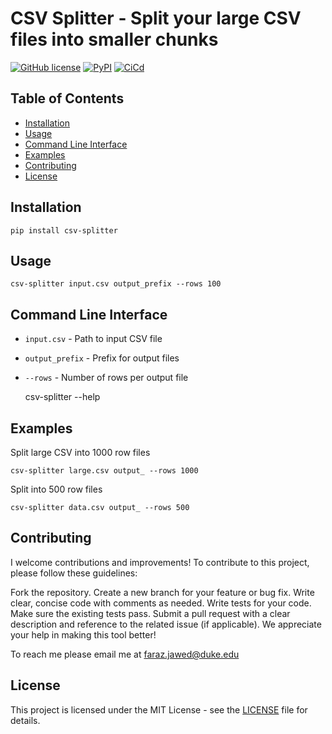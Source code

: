 # CSV Splitter - Split your large CSV files into smaller chunks

[![GitHub license](https://img.shields.io/badge/license-MIT-blue.svg)](https://github.com/yourusername/your-repo/blob/main/LICENSE)
[![PyPI](https://img.shields.io/pypi/v/my-csv-splitter.svg)](https://pypi.org/project/my-csv-splitter/)
[![CiCd](https://github.com/nogibjj/fj49_week7/actions/workflows/cicd.yml/badge.svg)](https://github.com/nogibjj/fj49_week7/actions/workflows/cicd.yml)

## Table of Contents

- [Installation](#installation)
- [Usage](#usage)  
- [Command Line Interface](#command-line-interface)
- [Examples](#examples)
- [Contributing](#contributing)
- [License](#license)

## Installation

    pip install csv-splitter

## Usage

    csv-splitter input.csv output_prefix --rows 100  

## Command Line Interface

- `input.csv` - Path to input CSV file  
- `output_prefix` - Prefix for output files
- `--rows` - Number of rows per output file

    csv-splitter --help

## Examples  

Split large CSV into 1000 row files  

    csv-splitter large.csv output_ --rows 1000

Split into 500 row files  

    csv-splitter data.csv output_ --rows 500

## Contributing

I welcome contributions and improvements! To contribute to this project, please follow these guidelines:

Fork the repository.
Create a new branch for your feature or bug fix.
Write clear, concise code with comments as needed.
Write tests for your code.
Make sure the existing tests pass.
Submit a pull request with a clear description and reference to the related issue (if applicable).
We appreciate your help in making this tool better!

To reach me please email me at faraz.jawed@duke.edu



## License

This project is licensed under the MIT License - see the [LICENSE](LICENSE) file for details.
